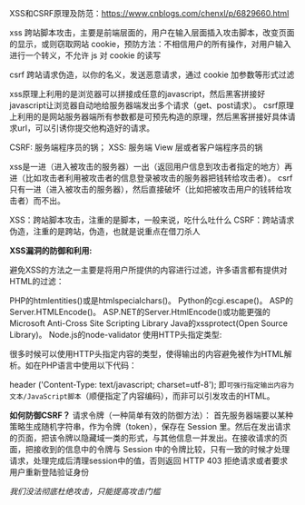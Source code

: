 XSS和CSRF原理及防范：https://www.cnblogs.com/chenxl/p/6829660.html


xss 跨站脚本攻击，主要是前端层面的，用户在输入层面插入攻击脚本，改变页面的显示，或则窃取网站 cookie，预防方法：不相信用户的所有操作，对用户输入进行一个转义，不允许 js 对 cookie 的读写

csrf 跨站请求伪造，以你的名义，发送恶意请求，通过 cookie 加参数等形式过滤


xss原理上利用的是浏览器可以拼接成任意的javascript，然后黑客拼接好javascript让浏览器自动地给服务器端发出多个请求（get、post请求）。
csrf原理上利用的是网站服务器端所有参数都是可预先构造的原理，然后黑客拼接好具体请求url，可以引诱你提交他构造好的请求。

CSRF: 服务端程序员的锅；
XSS: 服务端 View 层或者客户端程序员的锅

xss是一进（进入被攻击的服务器）一出（返回用户信息到攻击者指定的地方）再进（比如攻击者利用被攻击者的信息登录被攻击的服务器把钱转给攻击者）。
csrf只有一进（进入被攻击的服务器），然后直接破坏（比如把被攻击用户的钱转给攻击者）而不出。

XSS：跨站脚本攻击，注重的是脚本，一般来说，吃什么吐什么
CSRF：跨站请求伪造，注重的是跨站，伪造，也就是说重点在借刀杀人

**XSS漏洞的防御和利用:**

避免XSS的方法之一主要是将用户所提供的内容进行过滤，许多语言都有提供对HTML的过滤：

PHP的htmlentities()或是htmlspecialchars()。
Python的cgi.escape()。
ASP的Server.HTMLEncode()。
ASP.NET的Server.HtmlEncode()或功能更强的Microsoft Anti-Cross Site Scripting Library
Java的xssprotect(Open Source Library)。
Node.js的node-validator
使用HTTP头指定类型:

很多时候可以使用HTTP头指定内容的类型，使得输出的内容避免被作为HTML解析。如在PHP语言中使用以下代码： 

header
('Content-Type: text/javascript; charset=utf-8');
即`可强行指定输出内容为文本/JavaScript脚本`（顺便指定了内容编码），而非可以引发攻击的HTML。

**如何防御CSRF？**
请求令牌（一种简单有效的防御方法）：
首先服务器端要以某种策略生成随机字符串，作为令牌（token），保存在 Session 里。然后在发出请求的页面，把该令牌以隐藏域一类的形式，与其他信息一并发出。在接收请求的页面，把接收到的信息中的令牌与 Session 中的令牌比较，只有一致的时候才处理请求，处理完成后清理session中的值，否则返回 HTTP 403 拒绝请求或者要求用户重新登陆验证身份 


*我们没法彻底杜绝攻击，只能提高攻击门槛*